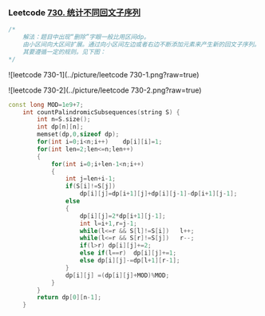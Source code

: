 ### Leetcode [730. 统计不同回文子序列](https://leetcode-cn.com/problems/count-different-palindromic-subsequences/)

```cpp
/*
	解法：题目中出现“删除”字眼一般比用区间dp。
	由小区间向大区间扩展。通过向小区间左边或者右边不断添加元素来产生新的回文子序列。
	其要遵循一定的规则。见下图：
*/
```

![leetcode 730-1](../picture/leetcode 730-1.png?raw=true)

![leetcode 730-2](../picture/leetcode 730-2.png?raw=true)

```cpp
const long MOD=1e9+7;
    int countPalindromicSubsequences(string S) {
        int n=S.size();
        int dp[n][n];
        memset(dp,0,sizeof dp);
        for(int i=0;i<n;i++)    dp[i][i]=1;
        for(int len=2;len<=n;len++)
        {
            for(int i=0;i+len-1<n;i++)
            {
                int j=len+i-1;
                if(S[i]!=S[j])
                    dp[i][j]=dp[i+1][j]+dp[i][j-1]-dp[i+1][j-1];
                else
                {
                    dp[i][j]=2*dp[i+1][j-1];
                    int l=i+1,r=j-1;
                    while(l<=r && S[l]!=S[i])   l++;
                    while(l<=r && S[r]!=S[j])   r--;
                    if(l>r) dp[i][j]+=2;
                    else if(l==r)  dp[i][j]+=1;
                    else dp[i][j]-=dp[l+1][r-1];
                }
                dp[i][j] =(dp[i][j]+MOD)%MOD;
            }
        }
        return dp[0][n-1];
    }
```



